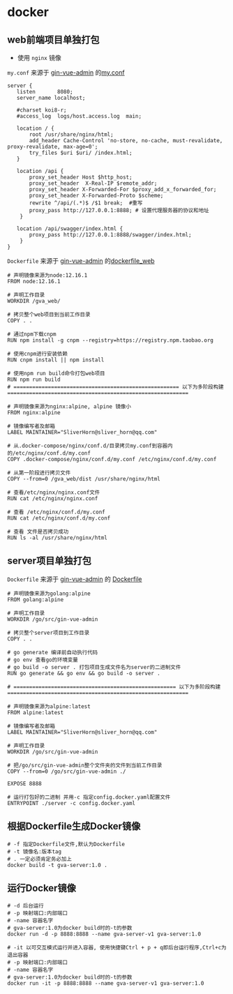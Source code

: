 # docker

## web前端项目单独打包

- 使用 `nginx` 镜像

`my.conf` 来源于 [gin-vue-admin](https://github.com/flipped-aurora/gin-vue-admin) 的[my.conf](https://github.com/flipped-aurora/gin-vue-admin/blob/master/.docker-compose/nginx/conf.d/my.conf)

 ```shell
server {
    listen       8080;
    server_name localhost;

    #charset koi8-r;
    #access_log  logs/host.access.log  main;

    location / {
        root /usr/share/nginx/html;
        add_header Cache-Control 'no-store, no-cache, must-revalidate, proxy-revalidate, max-age=0';
        try_files $uri $uri/ /index.html;
    }

    location /api {
        proxy_set_header Host $http_host;
        proxy_set_header  X-Real-IP $remote_addr;
        proxy_set_header X-Forwarded-For $proxy_add_x_forwarded_for;
        proxy_set_header X-Forwarded-Proto $scheme;
        rewrite ^/api/(.*)$ /$1 break;  #重写
        proxy_pass http://127.0.0.1:8888; # 设置代理服务器的协议和地址
     }

    location /api/swagger/index.html {
        proxy_pass http://127.0.0.1:8888/swagger/index.html;
     }
 }
 ```

`Dockerfile` 来源于 [gin-vue-admin](https://github.com/flipped-aurora/gin-vue-admin) 的[dockerfile_web](https://github.com/flipped-aurora/gin-vue-admin/blob/master/dockerfile_web)

```
# 声明镜像来源为node:12.16.1
FROM node:12.16.1

# 声明工作目录
WORKDIR /gva_web/

# 拷贝整个web项目到当前工作目录
COPY . .

# 通过npm下载cnpm
RUN npm install -g cnpm --registry=https://registry.npm.taobao.org

# 使用cnpm进行安装依赖
RUN cnpm install || npm install

# 使用npm run build命令打包web项目
RUN npm run build
# ===================================================== 以下为多阶段构建 ==========================================================

# 声明镜像来源为nginx:alpine, alpine 镜像小
FROM nginx:alpine

# 镜像编写者及邮箱
LABEL MAINTAINER="SliverHorn@sliver_horn@qq.com"

# 从.docker-compose/nginx/conf.d/目录拷贝my.conf到容器内的/etc/nginx/conf.d/my.conf
COPY .docker-compose/nginx/conf.d/my.conf /etc/nginx/conf.d/my.conf

# 从第一阶段进行拷贝文件
COPY --from=0 /gva_web/dist /usr/share/nginx/html

# 查看/etc/nginx/nginx.conf文件
RUN cat /etc/nginx/nginx.conf

# 查看 /etc/nginx/conf.d/my.conf
RUN cat /etc/nginx/conf.d/my.conf

# 查看 文件是否拷贝成功
RUN ls -al /usr/share/nginx/html
```

## server项目单独打包

`Dockerfile` 来源于 [gin-vue-admin](https://github.com/flipped-aurora/gin-vue-admin) 的 [Dockerfile](https://github.com/flipped-aurora/gin-vue-admin/blob/gva_gormv2_dev/server/Dockerfile)

```
# 声明镜像来源为golang:alpine
FROM golang:alpine

# 声明工作目录
WORKDIR /go/src/gin-vue-admin

# 拷贝整个server项目到工作目录
COPY . .

# go generate 编译前自动执行代码
# go env 查看go的环境变量
# go build -o server . 打包项目生成文件名为server的二进制文件
RUN go generate && go env && go build -o server .

# ==================================================== 以下为多阶段构建 ==========================================================

# 声明镜像来源为alpine:latest
FROM alpine:latest

# 镜像编写者及邮箱
LABEL MAINTAINER="SliverHorn@sliver_horn@qq.com"

# 声明工作目录
WORKDIR /go/src/gin-vue-admin

# 把/go/src/gin-vue-admin整个文件夹的文件到当前工作目录
COPY --from=0 /go/src/gin-vue-admin ./

EXPOSE 8888

# 运行打包好的二进制 并用-c 指定config.docker.yaml配置文件
ENTRYPOINT ./server -c config.docker.yaml
```

## 根据Dockerfile生成Docker镜像

```shell
# -f 指定Dockerfile文件,默认为Dockerfile
# -t 镜像名:版本tag
# . 一定必须肯定务必加上
docker build -t gva-server:1.0 .
```

## 运行Docker镜像

```shell
# -d 后台运行
# -p 映射端口:内部端口
# -name 容器名字
# gva-server:1.0为docker build时的-t的参数
docker run -d -p 8888:8888 --name gva-server-v1 gva-server:1.0

# -it 以可交互模式运行并进入容器, 使用快捷键Ctrl + p + q即后台运行程序,Ctrl+c为退出容器
# -p 映射端口:内部端口
# -name 容器名字
# gva-server:1.0为docker build时的-t的参数
docker run -it -p 8888:8888 --name gva-server-v1 gva-server:1.0
```
